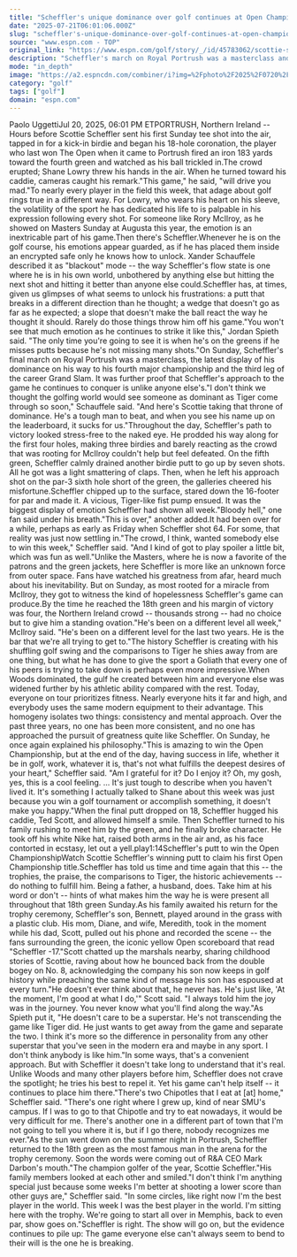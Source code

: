 ```yaml
---
title: "Scheffler's unique dominance over golf continues at Open Championship"
date: "2025-07-21T06:01:06.000Z"
slug: "scheffler's-unique-dominance-over-golf-continues-at-open-championship"
source: "www.espn.com - TOP"
original_link: "https://www.espn.com/golf/story/_/id/45783062/scottie-scheffler-dominance-open-championship-royal-portrush"
description: "Scheffler's march on Royal Portrush was a masterclass and proof that his approach is unlike anyone else's."
mode: "in_depth"
image: "https://a2.espncdn.com/combiner/i?img=%2Fphoto%2F2025%2F0720%2Fr1521429_1296x729_16%2D9.jpg"
category: "golf"
tags: ["golf"]
domain: "espn.com"
---
```

<p>Paolo UggettiJul 20, 2025, 06:01 PM ETPORTRUSH, Northern Ireland -- Hours before Scottie Scheffler sent his first Sunday tee shot into the air, tapped in for a kick-in birdie and began his 18-hole coronation, the player who last won The Open when it came to Portrush fired an iron 183 yards toward the fourth green and watched as his ball trickled in.The crowd erupted; Shane Lowry threw his hands in the air. When he turned toward his caddie, cameras caught his remark."This game," he said, "will drive you mad."To nearly every player in the field this week, that adage about golf rings true in a different way. For Lowry, who wears his heart on his sleeve, the volatility of the sport he has dedicated his life to is palpable in his expression following every shot. For someone like Rory McIlroy, as he showed on Masters Sunday at Augusta this year, the emotion is an inextricable part of his game.Then there's Scheffler.Whenever he is on the golf course, his emotions appear guarded, as if he has placed them inside an encrypted safe only he knows how to unlock. Xander Schauffele described it as "blackout" mode -- the way Scheffler's flow state is one where he is in his own world, unbothered by anything else but hitting the next shot and hitting it better than anyone else could.Scheffler has, at times, given us glimpses of what seems to unlock his frustrations: a putt that breaks in a different direction than he thought; a wedge that doesn't go as far as he expected; a slope that doesn't make the ball react the way he thought it should. Rarely do those things throw him off his game."You won't see that much emotion as he continues to strike it like this," Jordan Spieth said. "The only time you're going to see it is when he's on the greens if he misses putts because he's not missing many shots."On Sunday, Scheffler's final march on Royal Portrush was a masterclass, the latest display of his dominance on his way to his fourth major championship and the third leg of the career Grand Slam. It was further proof that Scheffler's approach to the game he continues to conquer is unlike anyone else's."I don't think we thought the golfing world would see someone as dominant as Tiger come through so soon," Schauffele said. "And here's Scottie taking that throne of dominance. He's a tough man to beat, and when you see his name up on the leaderboard, it sucks for us."Throughout the day, Scheffler's path to victory looked stress-free to the naked eye. He prodded his way along for the first four holes, making three birdies and barely reacting as the crowd that was rooting for McIlroy couldn't help but feel defeated. On the fifth green, Scheffler calmly drained another birdie putt to go up by seven shots. All he got was a light smattering of claps. Then, when he left his approach shot on the par-3 sixth hole short of the green, the galleries cheered his misfortune.Scheffler chipped up to the surface, stared down the 16-footer for par and made it. A vicious, Tiger-like fist pump ensued. It was the biggest display of emotion Scheffler had shown all week."Bloody hell," one fan said under his breath."This is over," another added.It had been over for a while, perhaps as early as Friday when Scheffler shot 64. For some, that reality was just now settling in."The crowd, I think, wanted somebody else to win this week," Scheffler said. "And I kind of got to play spoiler a little bit, which was fun as well."Unlike the Masters, where he is now a favorite of the patrons and the green jackets, here Scheffler is more like an unknown force from outer space. Fans have watched his greatness from afar, heard much about his inevitability. But on Sunday, as most rooted for a miracle from McIlroy, they got to witness the kind of hopelessness Scheffler's game can produce.By the time he reached the 18th green and his margin of victory was four, the Northern Ireland crowd -- thousands strong -- had no choice but to give him a standing ovation."He's been on a different level all week," McIlroy said. "He's been on a different level for the last two years. He is the bar that we're all trying to get to."The history Scheffler is creating with his shuffling golf swing and the comparisons to Tiger he shies away from are one thing, but what he has done to give the sport a Goliath that every one of his peers is trying to take down is perhaps even more impressive.When Woods dominated, the gulf he created between him and everyone else was widened further by his athletic ability compared with the rest. Today, everyone on tour prioritizes fitness. Nearly everyone hits it far and high, and everybody uses the same modern equipment to their advantage. This homogeny isolates two things: consistency and mental approach. Over the past three years, no one has been more consistent, and no one has approached the pursuit of greatness quite like Scheffler. On Sunday, he once again explained his philosophy."This is amazing to win the Open Championship, but at the end of the day, having success in life, whether it be in golf, work, whatever it is, that's not what fulfills the deepest desires of your heart," Scheffler said. "Am I grateful for it? Do I enjoy it? Oh, my gosh, yes, this is a cool feeling. ... It's just tough to describe when you haven't lived it. It's something I actually talked to Shane about this week was just because you win a golf tournament or accomplish something, it doesn't make you happy."When the final putt dropped on 18, Scheffler hugged his caddie, Ted Scott, and allowed himself a smile. Then Scheffler turned to his family rushing to meet him by the green, and he finally broke character. He took off his white Nike hat, raised both arms in the air and, as his face contorted in ecstasy, let out a yell.play1:14Scheffler's putt to win the Open ChampionshipWatch Scottie Scheffler's winning putt to claim his first Open Championship title.Scheffler has told us time and time again that this -- the trophies, the praise, the comparisons to Tiger, the historic achievements -- do nothing to fulfill him. Being a father, a husband, does. Take him at his word or don't -- hints of what makes him the way he is were present all throughout that 18th green Sunday.As his family awaited his return for the trophy ceremony, Scheffler's son, Bennett, played around in the grass with a plastic club. His mom, Diane, and wife, Meredith, took in the moment while his dad, Scott, pulled out his phone and recorded the scene -- the fans surrounding the green, the iconic yellow Open scoreboard that read "Scheffler -17."Scott chatted up the marshals nearby, sharing childhood stories of Scottie, raving about how he bounced back from the double bogey on No. 8, acknowledging the company his son now keeps in golf history while preaching the same kind of message his son has espoused at every turn."He doesn't ever think about that, he never has. He's just like, 'At the moment, I'm good at what I do,'" Scott said. "I always told him the joy was in the journey. You never know what you'll find along the way."As Spieth put it, "He doesn't care to be a superstar. He's not transcending the game like Tiger did. He just wants to get away from the game and separate the two. I think it's more so the difference in personality from any other superstar that you've seen in the modern era and maybe in any sport. I don't think anybody is like him."In some ways, that's a convenient approach. But with Scheffler it doesn't take long to understand that it's real. Unlike Woods and many other players before him, Scheffler does not crave the spotlight; he tries his best to repel it. Yet his game can't help itself -- it continues to place him there."There's two Chipotles that I eat at [at] home," Scheffler said. "There's one right where I grew up, kind of near SMU's campus. If I was to go to that Chipotle and try to eat nowadays, it would be very difficult for me. There's another one in a different part of town that I'm not going to tell you where it is, but if I go there, nobody recognizes me ever."As the sun went down on the summer night in Portrush, Scheffler returned to the 18th green as the most famous man in the arena for the trophy ceremony. Soon the words were coming out of R&A CEO Mark Darbon's mouth."The champion golfer of the year, Scottie Scheffler."His family members looked at each other and smiled."I don't think I'm anything special just because some weeks I'm better at shooting a lower score than other guys are," Scheffler said. "In some circles, like right now I'm the best player in the world. This week I was the best player in the world. I'm sitting here with the trophy. We're going to start all over in Memphis, back to even par, show goes on."Scheffler is right. The show will go on, but the evidence continues to pile up: The game everyone else can't always seem to bend to their will is the one he is breaking.</p>
